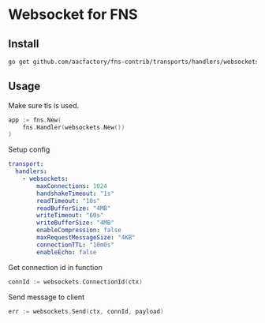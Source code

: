 # Websocket for FNS

## Install
```bash
go get github.com/aacfactory/fns-contrib/transports/handlers/websockets
```

## Usage
Make sure tls is used.
```go
app := fns.New(
    fns.Handler(websockets.New())
)
```
Setup config
```yaml
transport:
  handlers:
    - websockets:
        maxConnections: 1024
        handshakeTimeout: "1s"
        readTimeout: "10s"
        readBufferSize: "4MB"
        writeTimeout: "60s"
        writeBufferSize: "4MB"
        enableCompression: false
        maxRequestMessageSize: "4KB"
        connectionTTL: "10m0s"
        enableEcho: false
```

Get connection id in function
```go
connId := websockets.ConnectionId(ctx)
```
Send message to client
```go
err := websockets.Send(ctx, connId, payload)
```
